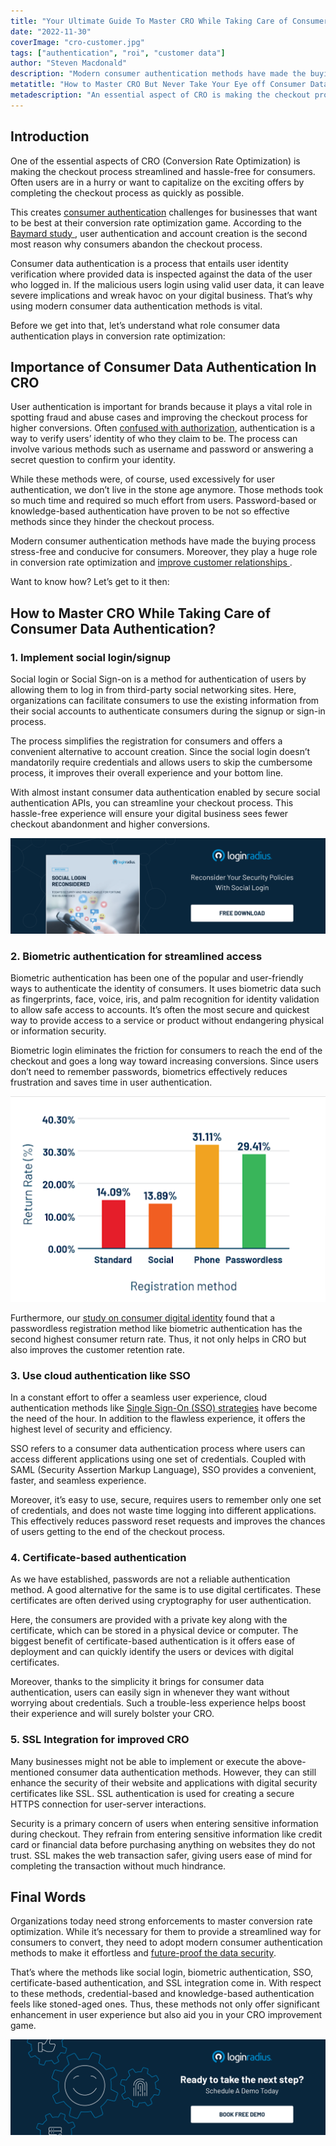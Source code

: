 ```yaml
---
title: "Your Ultimate Guide To Master CRO While Taking Care of Consumer Data Security"
date: "2022-11-30"
coverImage: "cro-customer.jpg"
tags: ["authentication", "roi", "customer data"]
author: "Steven Macdonald"
description: "Modern consumer authentication methods have made the buying process stress-free and conducive for consumers. This blog explains how they play a huge role in your conversion rate optimization and improve customer relationships."
metatitle: "How to Master CRO But Never Take Your Eye off Consumer Data"
metadescription: "An essential aspect of CRO is making the checkout process streamlined and hassle-free for consumers. Learn what role consumer data authentication plays in CRO."
---
```


## Introduction

One of the essential aspects of CRO (Conversion Rate Optimization) is making the checkout process streamlined and hassle-free for consumers. Often users are in a hurry or want to capitalize on the exciting offers by completing the checkout process as quickly as possible.

This creates [consumer authentication](https://blog.loginradius.com/identity/what-is-authentication/) challenges for businesses that want to be best at their conversion rate optimization game. According to the <a rel="nofollow" href="https://baymard.com/lists/cart-abandonment-rate"> Baymard study </a>, user authentication and account creation is the second most reason why consumers abandon the checkout process.

Consumer data authentication is a process that entails user identity verification where provided data is inspected against the data of the user who logged in. If the malicious users login using valid user data, it can leave severe implications and wreak havoc on your digital business. That’s why using modern consumer data authentication methods is vital.

Before we get into that, let’s understand what role consumer data authentication plays in conversion rate optimization:

## Importance of Consumer Data Authentication In CRO

User authentication is important for brands because it plays a vital role in spotting fraud and abuse cases and improving the checkout process for higher conversions. Often [confused with authorization](https://blog.loginradius.com/identity/authentication-vs-authorization-infographic/), authentication is a way to verify users’ identity of who they claim to be. The process can involve various methods such as username and password or answering a secret question to confirm your identity.

While these methods were, of course, used excessively for user authentication, we don’t live in the stone age anymore. Those methods took so much time and required so much effort from users. Password-based or knowledge-based authentication have proven to be not so effective methods since they hinder the checkout process.

Modern consumer authentication methods have made the buying process stress-free and conducive for consumers. Moreover, they play a huge role in conversion rate optimization and <a rel="nofollow" href="https://www.superoffice.com/blog/what-is-crm/"> improve customer relationships </a>.

Want to know how? Let’s get to it then:

## How to Master CRO While Taking Care of Consumer Data Authentication?

### 1. Implement social login/signup

Social login or Social Sign-on is a method for authentication of users by allowing them to log in from third-party social networking sites. Here, organizations can facilitate consumers to use the existing information from their social accounts to authenticate consumers during the signup or sign-in process.

The process simplifies the registration for consumers and offers a convenient alternative to account creation. Since the social login doesn’t mandatorily require credentials and allows users to skip the cumbersome process, it improves their overall experience and your bottom line.

With almost instant consumer data authentication enabled by secure social authentication APIs, you can streamline your checkout process. This hassle-free experience will ensure your digital business sees fewer checkout abandonment and higher conversions.

[![WP-social-login-reconsidrd](WP-social-login-reconsidrd.png)](https://www.loginradius.com/resource/social-login-reconsidered/)


### 2. Biometric authentication for streamlined access

Biometric authentication has been one of the popular and user-friendly ways to authenticate the identity of consumers. It uses biometric data such as fingerprints, face, voice, iris, and palm recognition for identity validation to allow safe access to accounts. It’s often the most secure and quickest way to provide access to a service or product without endangering physical or information security.

Biometric login eliminates the friction for consumers to reach the end of the checkout and goes a long way toward increasing conversions. Since users don’t need to remember passwords, biometrics effectively reduces frustration and saves time in user authentication.



![registration-method](registration-method.png)


Furthermore, our [study on consumer digital identity](https://www.loginradius.com/resource/consumer-digital-identity-trend-report-2022) found that a passwordless registration method like biometric authentication has the second highest consumer return rate. Thus, it not only helps in CRO but also improves the customer retention rate.


### 3. Use cloud authentication like SSO

In a constant effort to offer a seamless user experience, cloud authentication methods like [Single Sign-On (SSO) strategies](https://www.loginradius.com/blog/identity/sso-business-strategy/) have become the need of the hour. In addition to the flawless experience, it offers the highest level of security and efficiency.

SSO refers to a consumer data authentication process where users can access different applications using one set of credentials. Coupled with SAML (Security Assertion Markup Language), SSO provides a convenient, faster, and seamless experience.

Moreover, it’s easy to use, secure, requires users to remember only one set of credentials, and does not waste time logging into different applications. This effectively reduces password reset requests and improves the chances of users getting to the end of the checkout process.


### 4. Certificate-based authentication

As we have established, passwords are not a reliable authentication method. A good alternative for the same is to use digital certificates. These certificates are often derived using cryptography for user authentication.

Here, the consumers are provided with a private key along with the certificate, which can be stored in a physical device or computer. The biggest benefit of certificate-based authentication is it offers ease of deployment and can quickly identify the users or devices with digital certificates.

Moreover, thanks to the simplicity it brings for consumer data authentication, users can easily sign in whenever they want without worrying about credentials. Such a trouble-less experience helps boost their experience and will surely bolster your CRO.


### 5. SSL Integration for improved CRO

Many businesses might not be able to implement or execute the above-mentioned consumer data authentication methods. However, they can still enhance the security of their website and applications with digital security certificates like SSL. SSL authentication is used for creating a secure HTTPS connection for user-server interactions.

Security is a primary concern of users when entering sensitive information during checkout. They refrain from entering sensitive information like credit card or financial data before purchasing anything on websites they do not trust. SSL makes the web transaction safer, giving users ease of mind for completing the transaction without much hindrance.


## Final Words

Organizations today need strong enforcements to master conversion rate optimization. While it’s necessary for them to provide a streamlined way for consumers to convert, they need to adopt modern consumer authentication methods to make it effortless and [future-proof the data security](https://www.loginradius.com/blog/identity/consumer-data-privacy-security/).

That’s where the methods like social login, biometric authentication, SSO, certificate-based authentication, and SSL integration come in. With respect to these methods, credential-based and knowledge-based authentication feels like stoned-aged ones. Thus, these methods not only offer significant enhancement in user experience but also aid you in your CRO improvement game.



[![book-a-demo-loginradius](../../assets/book-a-demo-loginradius.png)](https://www.loginradius.com/book-a-demo/)
